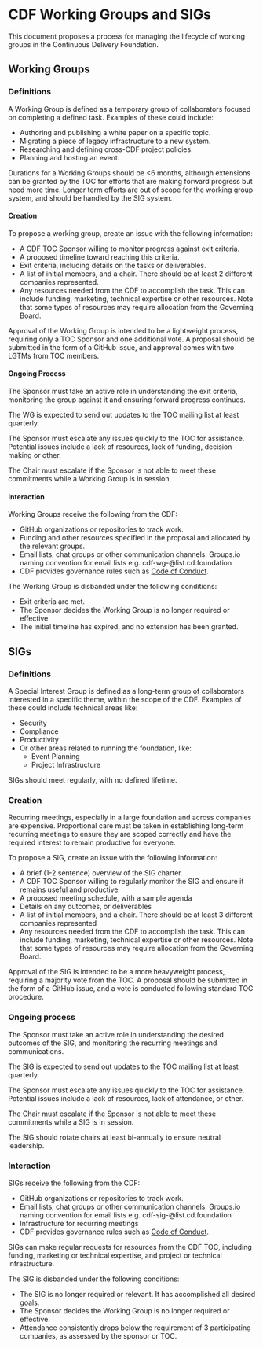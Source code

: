 # CDF Working Groups and SIGs

This document proposes a process for managing the lifecycle of working groups in the Continuous Delivery Foundation.

## Working Groups

### Definitions
A Working Group is defined as a temporary group of collaborators focused on completing a defined task.
Examples of these could include:

* Authoring and publishing a white paper on a specific topic.
* Migrating a piece of legacy infrastructure to a new system.
* Researching and defining cross-CDF project policies.
* Planning and hosting an event.

Durations for a Working Groups should be <6 months, although extensions can be granted by the TOC for efforts that are making forward progress but need more time.
Longer term efforts are out of scope for the working group system, and should be handled by the SIG system.

#### Creation

To propose a working group, create an issue with the following information:

* A CDF TOC Sponsor willing to monitor progress against exit criteria.
* A proposed timeline toward reaching this criteria.
* Exit criteria, including details on the tasks or deliverables.
* A list of initial members, and a chair. There should be at least 2 different companies represented.
* Any resources needed from the CDF to accomplish the task.
  This can include funding, marketing, technical expertise or other resources.
  Note that some types of resources may require allocation from the Governing Board.

Approval of the Working Group is intended to be a lightweight process, requiring only a TOC Sponsor and one additional vote.
A proposal should be submitted in the form of a GitHub issue, and approval comes with two LGTMs from TOC members.

#### Ongoing Process

The Sponsor must take an active role in understanding the exit criteria, monitoring the group against it and ensuring forward progress continues.

The WG is expected to send out updates to the TOC mailing list at least quarterly.

The Sponsor must escalate any issues quickly to the TOC for assistance.
Potential issues include a lack of resources, lack of funding, decision making or other. 

The Chair must escalate if the Sponsor is not able to meet these commitments while a Working Group is in session.

#### Interaction

Working Groups receive the following from the CDF:
* GitHub organizations or repositories to track work.
* Funding and other resources specified in the proposal and allocated by the relevant groups.
* Email lists, chat groups or other communication channels. Groups.io naming convention for email lists e.g. cdf-wg-<some-group>@list.cd.foundation
* CDF provides governance rules such as [Code of Conduct](CODE_OF_CONDUCT.md).

The Working Group is disbanded under the following conditions:
* Exit criteria are met.
* The Sponsor decides the Working Group is no longer required or effective.
* The initial timeline has expired, and no extension has been granted.

## SIGs

### Definitions
A Special Interest Group is defined as a long-term group of collaborators interested in a specific theme, within the scope of the CDF.
Examples of these could include technical areas like:
* Security
* Compliance
* Productivity
* Or other areas related to running the foundation, like:
  * Event Planning
  * Project Infrastructure

SIGs should meet regularly, with no defined lifetime.

### Creation
Recurring meetings, especially in a large foundation and across companies are expensive.
Proportional care must be taken in establishing long-term recurring meetings to ensure they are scoped correctly and have the required interest to remain productive for everyone.

To propose a SIG, create an issue with the following information:
* A brief (1-2 sentence) overview of the SIG charter.
* A CDF TOC Sponsor willing to regularly monitor the SIG and ensure it remains useful and productive
* A proposed meeting schedule, with a sample agenda
* Details on any outcomes, or deliverables
* A list of initial members, and a chair. There should be at least 3 different companies represented
* Any resources needed from the CDF to accomplish the task.
  This can include funding, marketing, technical expertise or other resources.
  Note that some types of resources may require allocation from the Governing Board.

Approval of the SIG  is intended to be a more heavyweight process, requiring a majority vote from the TOC.
A proposal should be submitted in the form of a GitHub issue, and a vote is conducted following standard TOC procedure.

### Ongoing process

The Sponsor must take an active role in understanding the desired outcomes of the SIG, and monitoring the recurring meetings and communications.

The SIG is expected to send out updates to the TOC mailing list at least quarterly.

The Sponsor must escalate any issues quickly to the TOC for assistance.
Potential issues include a lack of resources, lack of attendance, or other.

The Chair must escalate if the Sponsor is not able to meet these commitments while a SIG is in session.

The SIG should rotate chairs at least bi-annually to ensure neutral leadership.

### Interaction

SIGs receive the following from the CDF:
* GitHub organizations or repositories to track work.
* Email lists, chat groups or other communication channels. Groups.io naming convention for email lists e.g. cdf-sig-<some-group>@list.cd.foundation
* Infrastructure for recurring meetings
* CDF provides governance rules such as [Code of Conduct](CODE_OF_CONDUCT.md).

SIGs can make regular requests for resources from the CDF TOC, including funding, marketing or technical expertise, and project or technical infrastructure.

The SIG is disbanded under the following conditions:
* The SIG is no longer required or relevant. It has accomplished all desired goals.
* The Sponsor decides the Working Group is no longer required or effective.
* Attendance consistently drops below the requirement of 3 participating companies, as assessed by the sponsor or TOC.
